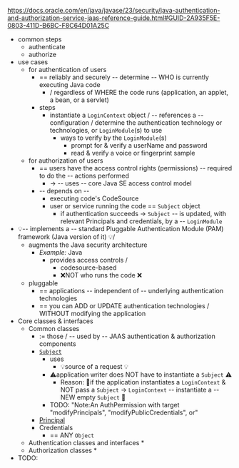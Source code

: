 https://docs.oracle.com/en/java/javase/23/security/java-authentication-and-authorization-service-jaas-reference-guide.html#GUID-2A935F5E-0803-411D-B6BC-F8C64D01A25C

* common steps
  * authenticate
  * authorize
* use cases
  * for authentication of users
    * == reliably and securely -- determine -- WHO is currently executing Java code
      * / regardless of WHERE the code runs (application, an applet, a bean, or a servlet)
    * steps
      * instantiate a `LoginContext` object / -- references a -- configuration / determine the authentication technology or technologies, or `LoginModule`(s) to use
        * ways to verify by the `LoginModule`(s)
          * prompt for & verify a userName and password
          * read & verify a voice or fingerprint sample
  * for authorization of users
    * == users have the access control rights (permissions) -- required to do the -- actions performed
      * -> -- uses -- core Java SE access control model
    * -- depends on --
      * executing code's CodeSource 
      * user or service running the code == `Subject` object 
        * if authentication succeeds -> `Subject` -- is updated, with relevant Principals and credentials, by a -- `LoginModule`  
* 💡-- implements a -- standard Pluggable Authentication Module (PAM) framework (Java version of it) 💡/
  * augments the Java security architecture     
    * _Example:_ Java
      * provides access controls /
        * codesource-based 
        * ❌NOT who runs the code ❌
  * pluggable 
    * == applications -- independent of -- underlying authentication technologies  
    * == you can ADD or UPDATE authentication technologies / WITHOUT modifying the application
* Core classes & interfaces
  * Common classes
    * := those / -- used by -- JAAS authentication & authorization components
    * [`Subject`](https://docs.oracle.com/en/java/javase/23/docs/api/java.base/javax/security/auth/Subject.html)
      * uses
        * 💡source of a request 💡 
      * ⚠️application writer does NOT have to instantiate a `Subject` ⚠️
        * Reason: 🧠if the application instantiates a `LoginContext` & NOT pass a `Subject` -> `LoginContext` -- instantiate a -- NEW empty `Subject` 🧠
      * TODO: "Note:An AuthPermission with target "modifyPrincipals", "modifyPublicCredentials", or"
    * [Principal](https://docs.oracle.com/en/java/javase/23/docs/api/java.base/java/security/Principal.html)
    * Credentials
      * == ANY `Object`
  * Authentication classes and interfaces
    * 
  * Authorization classes
    * 
* TODO: